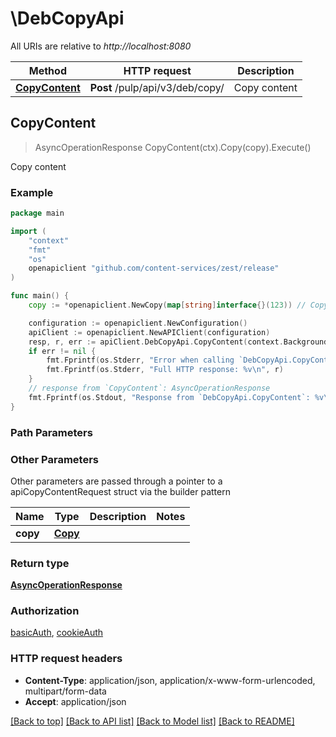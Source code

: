 # \DebCopyApi

All URIs are relative to *http://localhost:8080*

Method | HTTP request | Description
------------- | ------------- | -------------
[**CopyContent**](DebCopyApi.md#CopyContent) | **Post** /pulp/api/v3/deb/copy/ | Copy content



## CopyContent

> AsyncOperationResponse CopyContent(ctx).Copy(copy).Execute()

Copy content



### Example

```go
package main

import (
    "context"
    "fmt"
    "os"
    openapiclient "github.com/content-services/zest/release"
)

func main() {
    copy := *openapiclient.NewCopy(map[string]interface{}(123)) // Copy | 

    configuration := openapiclient.NewConfiguration()
    apiClient := openapiclient.NewAPIClient(configuration)
    resp, r, err := apiClient.DebCopyApi.CopyContent(context.Background()).Copy(copy).Execute()
    if err != nil {
        fmt.Fprintf(os.Stderr, "Error when calling `DebCopyApi.CopyContent``: %v\n", err)
        fmt.Fprintf(os.Stderr, "Full HTTP response: %v\n", r)
    }
    // response from `CopyContent`: AsyncOperationResponse
    fmt.Fprintf(os.Stdout, "Response from `DebCopyApi.CopyContent`: %v\n", resp)
}
```

### Path Parameters



### Other Parameters

Other parameters are passed through a pointer to a apiCopyContentRequest struct via the builder pattern


Name | Type | Description  | Notes
------------- | ------------- | ------------- | -------------
 **copy** | [**Copy**](Copy.md) |  | 

### Return type

[**AsyncOperationResponse**](AsyncOperationResponse.md)

### Authorization

[basicAuth](../README.md#basicAuth), [cookieAuth](../README.md#cookieAuth)

### HTTP request headers

- **Content-Type**: application/json, application/x-www-form-urlencoded, multipart/form-data
- **Accept**: application/json

[[Back to top]](#) [[Back to API list]](../README.md#documentation-for-api-endpoints)
[[Back to Model list]](../README.md#documentation-for-models)
[[Back to README]](../README.md)

